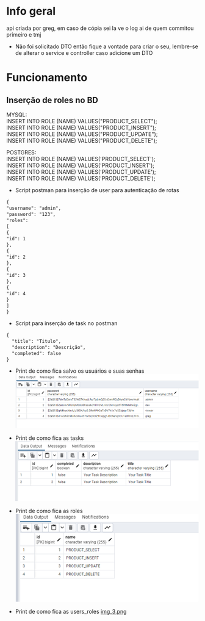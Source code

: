 # Info geral
api criada por greg, em caso de cópia sei la ve o log ai de quem commitou primeiro e tmj

- Não foi solicitado DTO então fique a vontade para criar o seu, lembre-se de alterar o service e controller caso adicione um DTO




# Funcionamento 

## Inserção de roles no BD


MYSQL:\
INSERT INTO ROLE (NAME) VALUES("PRODUCT_SELECT");\
INSERT INTO ROLE (NAME) VALUES("PRODUCT_INSERT");\
INSERT INTO ROLE (NAME) VALUES("PRODUCT_UPDATE");\
INSERT INTO ROLE (NAME) VALUES("PRODUCT_DELETE");

POSTGRES:\
INSERT INTO ROLE (NAME) VALUES('PRODUCT_SELECT');\
INSERT INTO ROLE (NAME) VALUES('PRODUCT_INSERT');\
INSERT INTO ROLE (NAME) VALUES('PRODUCT_UPDATE');\
INSERT INTO ROLE (NAME) VALUES('PRODUCT_DELETE');


- Script postman para inserção de user para autenticação de rotas

```
{
"username": "admin",
"password": "123",
"roles":
[
{
"id": 1
},
{
"id": 2
},
{
"id": 3
},
{
"id": 4
}
]
} 
```

- Script para inserção de task no postman
``` 
{
  "title": "Titulo",
  "description": "Descrição",
  "completed": false
}

```

- Print de como fica salvo os usuários e suas senhas
![img.png](img.png)

- Print de como fica as tasks
![img_1.png](img_1.png)


- Print de como fica as roles
![img_2.png](img_2.png)

- Print de como fica as users_roles
[img_3.png](img_3.png)
